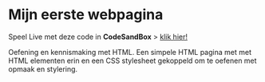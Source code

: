 # Mijn eerste webpagina

Speel Live met deze code in **CodeSandBox** > [klik hier!](https://codesandbox.io/s/github/davidvandenbor/mijn-eerste-webpagina)

Oefening en kennismaking met HTML. Een simpele HTML pagina met met HTML elementen erin en een CSS stylesheet gekoppeld om te oefenen met opmaak en stylering.
